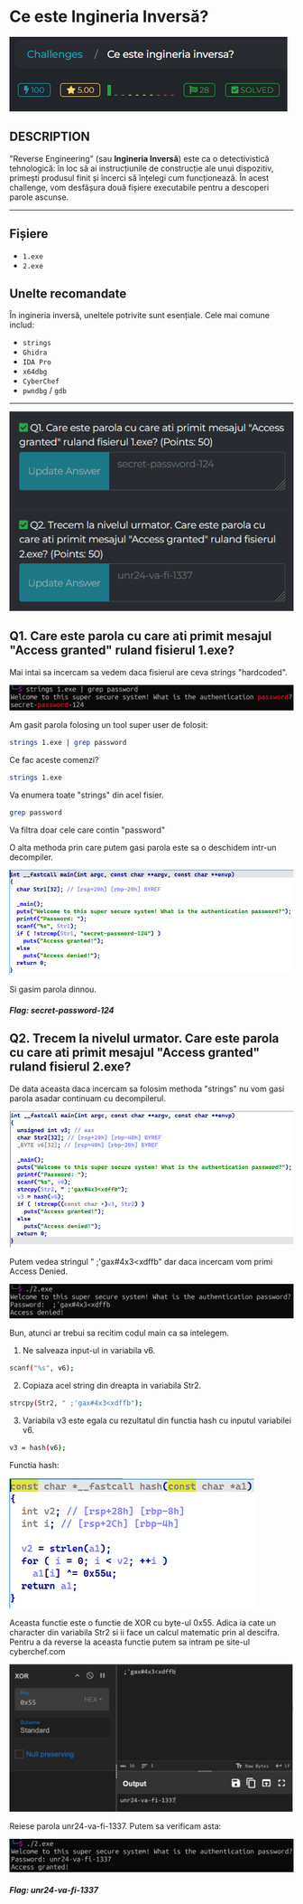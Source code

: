 # Ce este Ingineria Inversă?

![chall](poza.png)

## DESCRIPTION

"Reverse Engineering" (sau **Ingineria Inversă**) este ca o detectivistică tehnologică: în loc să ai instrucțiunile de construcție ale unui dispozitiv, primești produsul finit și încerci să înțelegi cum funcționează. În acest challenge, vom desfășura două fișiere executabile pentru a descoperi parole ascunse.

---

## Fișiere

- `1.exe`
- `2.exe`

## Unelte recomandate

În ingineria inversă, uneltele potrivite sunt esențiale. Cele mai comune includ:
- `strings`
- `Ghidra`
- `IDA Pro`
- `x64dbg`
- `CyberChef`
- `pwndbg` / `gdb`

---

![challs](poza2.png)

## Q1. Care este parola cu care ati primit mesajul "Access granted" ruland fisierul 1.exe?

Mai intai sa incercam sa vedem daca fisierul are ceva strings "hardcoded".

![ex1](poza3.png)

Am gasit parola folosing un tool super user de folosit:
```bash
strings 1.exe | grep password
```
Ce fac aceste comenzi?

```bash
strings 1.exe
```

Va enumera toate "strings" din acel fisier.

```bash
grep password
```
Va filtra doar cele care contin "password"

O alta methoda prin care putem gasi parola este sa o deschidem intr-un decompiler.

![rev](poza4.png)

Si gasim parola dinnou.

##### Flag: secret-password-124

## Q2. Trecem la nivelul urmator. Care este parola cu care ati primit mesajul "Access granted" ruland fisierul 2.exe?

De data aceasta daca incercam sa folosim methoda "strings" nu vom gasi parola asadar continuam cu decompilerul.

![rev2](poza5.png)

Putem vedea stringul " ;'gax#4x3<xdffb" dar daca incercam vom primi Access Denied.

![denied](poza7.png)

Bun, atunci ar trebui sa recitim codul main ca sa intelegem.

1. Ne salveaza input-ul in variabila v6.
```bash
scanf("%s", v6);
```

2. Copiaza acel string din dreapta in variabila Str2.
```bash
strcpy(Str2, " ;'gax#4x3<xdffb");
```

3. Variabila v3 este egala cu rezultatul din functia hash cu inputul variabilei v6. 
```bash
v3 = hash(v6);
```

Functia hash:

![hash](poza6.png)

Aceasta functie este o functie de XOR cu byte-ul 0x55.
Adica ia cate un character din variabila Str2 si ii face un calcul matematic prin al descifra.
Pentru a da reverse la aceasta functie putem sa intram pe site-ul cyberchef.com

![cyberchef](poza8.png)

Reiese parola unr24-va-fi-1337.
Putem sa verificam asta:

![access](poza9.png)

##### Flag: unr24-va-fi-1337

